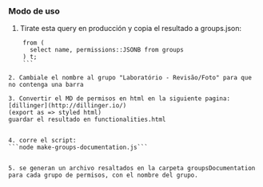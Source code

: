 ### Modo de uso

1. Tirate esta query en producción y copia el resultado a groups.json:

```select array_to_json(array_agg(row_to_json(t)))
    from (
      select name, permissions::JSONB from groups
    ) t;
    ```

2. Cambiale el nombre al grupo "Laboratório - Revisão/Foto" para que no contenga una barra

3. Convertir el MD de permisos en html en la siguiente pagina:
[dillinger](http://dillinger.io/)
(export as => styled html)
guardar el resultado en functionalities.html


4. corre el script:
```node make-groups-documentation.js```


5. se generan un archivo resaltados en la carpeta groupsDocumentation para cada grupo de permisos, con el nombre del grupo.
